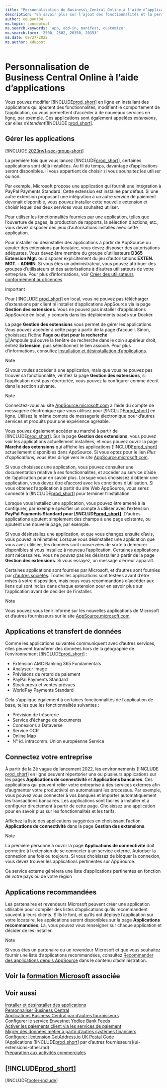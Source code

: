 ```yaml
---
title: "Personnalisation de Business\_Central Online à l’aide d’applications"
description: "En savoir plus sur l’ajout des fonctionnalités et la personnalisation de Business\_Central en installant des applications dans cet article."
author: edupont04
ms.topic: conceptual
ms.search.keywords: 'app, add-in, manifest, customize'
ms.search.form: '2500, 2502, 20350, 20353'
ms.date: 09/27/2022
ms.author: edupont
---
```

# <a name="customizing-business-central-online-with-apps"></a><a name="customizing-business-central-online-with-apps"></a>Personnalisation de Business Central Online à l’aide d’applications

Vous pouvez modifier [!INCLUDE[prod_short](includes/prod_short.md)] en ligne en installant des applications qui ajoutent des fonctionnalités, modifient le comportement de l’application, ou vous permettent d’accéder à de nouveaux services en ligne, par exemple. Ces applications sont également appelées *extensions*, car elles *s’étendent*[!INCLUDE [prod_short](includes/prod_short.md)].

## <a name="manage-apps"></a><a name="manage-apps"></a>Gérer les applications

[!INCLUDE [2023rw1-sec-group-short](includes/2023rw1-sec-group-short.md)]

La première fois que vous lancez [!INCLUDE[prod_short](includes/prod_short.md)], certaines applications sont déjà installées. Au fil du temps, davantage d’applications seront disponibles. Il vous appartient de choisir si vous souhaitez les utiliser ou non.

Par exemple, Microsoft propose une application qui fournit une intégration à PayPal Payments Standard. Cette extension est installée par défaut. Si une autre extension proposant une intégration à un autre service de paiement devenait disponible, vous pouvez installer cette nouvelle extension et choisir lequel des deux services vous souhaitez utiliser.  

Pour utiliser les fonctionnalités fournies par une application, telles que l’ouverture de pages, la production de rapports, la sélection d’actions, etc., vous devez disposer des jeux d’autorisations installés avec cette application.

Pour installer ou désinstaller des applications à partir de AppSource ou ajouter des extensions par locataire, vous devez disposer des autorisations adéquates. Vous devez être membre du groupe d’utilisateurs **D365 Extension Mgt.** ou disposer explicitement du jeu d’autorisations **EXTEN. MGT. - ADMIN**. Si vous êtes un administrateur, vous pouvez attribuer des groupes d’utilisateurs et des autorisations à d’autres utilisateurs de votre entreprise. Pour plus d’informations, voir [Créer des utilisateurs conformément aux licences](ui-how-users-permissions.md).  

> [!IMPORTANT]  
> Pour [!INCLUDE [prod_short](includes/prod_short.md)] en local, vous ne pouvez pas télécharger d’extensions par client ni installer d’applications AppSource via la page **Gestion des extensions**. Vous ne pouvez pas installer d’applications AppSource en local, y compris dans les déploiements basés sur Docker.

La page **Gestion des extensions** vous permet de gérer les applications. Vous pouvez accéder à cette page à partir de la page d’accueil. Sinon, choisissez l’icône **Page ou état pour la recherche** ![Ampoule qui ouvre la fenêtre de recherche](media/ui-search/search_small.png "Dites-moi ce que vous voulez faire") dans le coin supérieur droit, entrez **Extension**, puis sélectionnez le lien associé. Pour plus d’informations, consultez [Installation et désinstallation d’applications](ui-extensions-install-uninstall.md).

> [!NOTE]  
> Si vous voulez accéder à une application, mais que vous ne pouvez pas trouver sa fonctionnalité, vérifiez la page **Gestion des extensions**, si l’application n’est pas répertoriée, vous pouvez la configurer comme décrit dans la section suivante.  

> [!NOTE]  
> Connectez-vous au site [AppSource.microsoft.com](https://appsource.microsoft.com/) à l’aide du compte de messagerie électronique que vous utilisez pour [!INCLUDE[prod_short](includes/prod_short.md)] en ligne. Utilisez le même compte de messagerie électronique pour d’autres services et produits pour une expérience agréable.  

Vous pouvez également accéder au marché à partir de [!INCLUDE[prod_short](includes/prod_short.md)]. Sur la page **Gestion des extensions**, vous pouvez voir les applications actuellement installées, et vous pouvez ouvrir la page **Marché des extensions** qui affiche les applications [!INCLUDE[prod_short](includes/prod_short.md)] actuellement disponibles dans AppSource. Si vous optez pour le lien *Plus d’applications*, vous êtes dirigé vers le site [AppSource.microsoft.com](https://appsource.microsoft.com/marketplace/apps?product=dynamics-365%3Bdynamics-365-business-central&page=1).  

Si vous choisissez une application, vous pouvez consulter une documentation relative à ses fonctionnalités, et accéder au service d’aide de l’application pour en savoir plus. Lorsque vous choisissez d’obtenir une application, vous devez être d’accord avec les conditions d’utilisation. Si vous obtenez l’application à partir du site Web AppSource, vous serez connecté à [!INCLUDE[prod_short](includes/prod_short.md)] pour terminer l’installation.  

Lorsque vous installez une application, vous pouvez être amené à la configurer, par exemple spécifier un compte à utiliser avec l’extension **PayPal Payments Standard pour [!INCLUDE[prod_short](includes/prod_short.md)]**.
D’autres applications ajoutent simplement des champs à une page existante, ou ajoutent une nouvelle page, par exemple.   

Si vous désinstallez une application, et que vous changez ensuite d’avis, vous pouvez la réinstaller. Lorsque vous désinstallez une application que vous avez utilisée, les données sont conservées de sorte à demeurer disponibles si vous installez à nouveau l’application. Certaines applications sont nécessaires. Vous ne pouvez pas les désinstaller à partir de la page **Gestion des extensions**. Si vous essayez, un message d’erreur apparaît.  

Certaines applications sont fournies par Microsoft, et d’autres sont fournies par [d’autres sociétés](ui-extensions-other.md). Toutes les applications sont testées avant d’être mises à votre disposition, mais nous vous recommandons d’accéder aux liens qui sont inclus dans chaque extension pour en savoir plus sur l’application avant de décider de l’installer.  

> [!NOTE]  
> Vous pouvez vous tenir informé sur les nouvelles applications de Microsoft et d’autres fournisseurs sur le site [AppSource.microsoft.com](https://appsource.microsoft.com/marketplace/apps?product=dynamics-365%3Bdynamics-365-business-central&page=1).

## <a name="apps-and-data-transfer"></a><a name="apps-and-data-transfer"></a>Applications et transfert de données

Comme les applications suivantes communiquent avec d’autres services, elles peuvent transférer des données hors de la géographie de l’environnement [!INCLUDE[prod_short](includes/prod_short.md)] :

* Extension AMC Banking 365 Fundamentals
* Analyseur Image
* Prévisions de retard de paiement
* PayPal Payments Standard
* Stock prévu et ventes prévues
* WorldPay Payments Standard

Cela s’applique également à certaines fonctionnalités de l’application de base, telles que les fonctionnalités suivantes :

* Prévision de trésorerie
* Service d’échange de documents
* Connexions à Dataverse
* Service OCR
* Online Map
* N° id. intracomm. Union européenne Service

## <a name="connect-your-business"></a><a name="connect-your-business"></a>Connectez votre entreprise

À partir de la 2è vague de lancement 2022, les environnements [!INCLUDE [prod_short](includes/prod_short.md)] en ligne peuvent répertorier une ou plusieurs applications sur les pages **Applications de connectivité** et **Applications bancaires**. Ces applications qui peuvent relier votre entreprise à des services externes afin d’augmenter votre productivité en automatisant les processus. Par exemple, vous pouvez vous connecter à vos banques et importer automatiquement les transactions bancaires. Les applications sont faciles à installer et à configurer directement à partir de cette page. Choisissez une application pour en savoir plus sur les fonctionnalités et les tarifs.  

Affichez la liste des applications suggérées en choisissant l’action **Applications de connectivité** dans la page **Gestion des extensions**.  

> [!NOTE]
> La première personne à ouvrir la page **Applications de connectivité** doit permettre à l’extension de se connecter à un service externe. Autoriser la connexion une fois ou toujours. Si vous choisissez de bloquer la connexion, vous devez trouver les applications pertinentes sur AppSource.

Ce service externe générera une liste d’applications pertinentes en fonction de votre pays ou de votre région

## <a name="recommended-apps"></a><a name="recommended-apps"></a>Applications recommandées

Les partenaires et revendeurs Microsoft peuvent créer une application utilisable pour compiler des listes d’applications qu’ils recommandent souvent à leurs clients. S’ils le font, et qu’ils ont déployé l’application sur votre locataire, les applications seront disponibles sur la page **Applications recommandées**. Là, vous pouvez vous renseigner sur chaque application et décider de les installer.

> [!NOTE]
> Si vous êtes un partenaire ou un revendeur Microsoft et que vous souhaitez fournir une liste d’applications recommandées, consultez [Recommander des applications depuis AppSource](/dynamics365/business-central/dev-itpro/administration/recommend-apps) dans le contenu d’administration.

## <a name="see-related-microsoft-training"></a><a name="see-related-microsoft-training"></a>Voir la [formation Microsoft](/training/modules/customize-dynamics-365-business-central/) associée

## <a name="see-also"></a><a name="see-also"></a>Voir aussi

[Installer et désinstaller des applications](ui-extensions-install-uninstall.md)  
[Personnaliser Business Central](ui-customizing-overview.md)  
[Applications Business Central par d’autres fournisseurs](ui-extensions-other.md)  
[Configurer le service Envestnet Yodlee Bank Feeds](bank-how-setup-bank-statement-service.md)  
[Activer les paiements client via les services de paiement](sales-how-enable-payment-service-extensions.md)  
[Migrer des données métier à partir d’autres systèmes financiers](across-import-data-configuration-packages.md)  
[Configurer l’extension GetAddress.io UK Postal Code](LocalFunctionality/UnitedKingdom/uk-setup-postal-code-service.md)  
[Applications [!INCLUDE[prod_short](includes/prod_short.md)] par d’autres fournisseurs](ui-extensions-other.md)  
[Préparation aux activités commerciales](ui-get-ready-business.md)  

## [!INCLUDE[prod_short](includes/free_trial_md.md)]


[!INCLUDE[footer-include](includes/footer-banner.md)]
